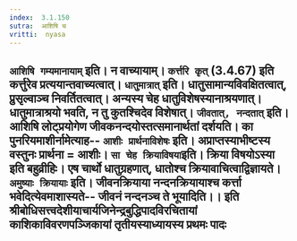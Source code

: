 ```yaml
---
index:  3.1.150
sutra:  आशिषि च
vritti:  nyasa
---
```


`आशिषि गम्यमानायाम्` इति। न वाच्यायाम्। `कर्त्तरि कृत्` (3.4.67) इति कर्त्तुरेव प्रत्ययान्तवाच्यत्वात्। `धातुमात्रात्` इति। धातुसामान्यविवक्षितत्वात्, प्रुसृल्वाञ्च निवर्तितत्वात्। अन्यस्य चेह धातुविशेषस्यानाश्रयणात्। धातुमात्राश्रयो भवति, न तु कुतश्चिदेव विशेषात्। `जीवतात्, नन्दतात्` इति। आशिषि लोट्प्रयोगेण जीवकनन्दयोस्तत्समानार्थतां दर्शयति। का पुनरियमाशीर्नामेत्याह-- `आशीः प्रार्थनाविशेषः` इति। अप्राप्तस्याभीष्टस्य वस्तुनः प्रार्थना = आशीः। `सा चेह क्रियाविषया`इति। क्रिया विषयोऽस्या इति बहुव्रीहिः। एष चार्थो धातुग्रहणात्, धातोश्च क्रियावाचित्वाद्विज्ञायते। `अमुष्याः क्रियायाः` इति। जीवनक्रियाया नन्दनक्रियायाश्च कर्त्ता भवेदित्येवमाशास्यते-- जीवनं नन्दनञ्च ते भूयादिति।।
इति श्रीबोधिसत्त्वदेशीयाचार्यजिनेन्द्रबुद्धिपादविरचितायां
काशिकाविवरणपञ्जिकायां
तृतीयस्याध्यायस्य
प्रथमः पादः
--------------------



